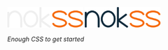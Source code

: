 <img src="logo-dark.svg#gh-dark-mode-only" height="48px"/>
<img src="logo-light.svg#gh-light-mode-only" height="48px"/>

_Enough CSS to get started_
